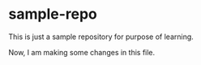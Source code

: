 # sample-repo
This is just a sample repository for purpose of learning.

Now, I am making some changes in this file.
